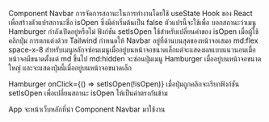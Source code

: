 Component Navbar
การจัดการสถานะในการทำงานโดยใช้ useState Hook ของ React เพื่อสร้างตัวแปรสถานะชื่อ isOpen ซึ่งมีค่าเริ่มต้นเป็น false ตัวแปรนี้จะใช้เพื่อ บอกสถานะว่าเมนู Hamburger กำลังเปิดอยู่หรือไม่
ฟังก์ชัน setIsOpen ใช้สำหรับเปลี่ยนค่าของ isOpen เมื่อผู้ใช้คลิกปุ่ม
การตกแต่งด้วย Tailwind กำหนดให้ Navbar อยู่ที่ด้านบนสุดของหน้าจอเสมอ
md:flex space-x-8 สำหรับเมนูหลักจซ่อนเมนูเมื่ออยู่บนหน้าจอขนาดเล็กแต่จะแสดงผลแบบแนวนอนเมื่อหน้าจอมีขนาดตั้งแต่ md ขึ้นไป
md:hidden จะซ่อนปุ่มเมนู Hamburger เมื่ออยู่บนหน้าจอขนาดใหญ่ และจะแสดงปุ่มนี้เมื่ออยู่บนหน้าจอขนาดเล็ก

Hamburger
onClick={() => setIsOpen(!isOpen)} เมื่อปุ่มถูกคลิกจะเรียกฟังก์ชัน setIsOpen เพื่อเปลี่ยนสถานะ isOpen ให้เป็นค่าตรงกันข้าม

App
จะหน้าเว็บหลักที่นำ Component Navbar มาใช้งาน
